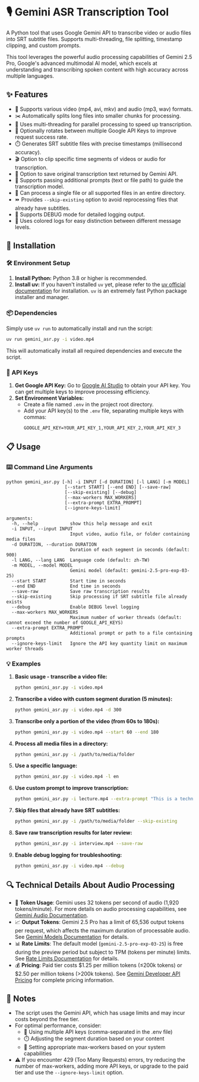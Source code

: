 # 🎙️ Gemini ASR Transcription Tool

A Python tool that uses Google Gemini API to transcribe video or audio files into SRT subtitle files. Supports multi-threading, file splitting, timestamp clipping, and custom prompts.

This tool leverages the powerful audio processing capabilities of Gemini 2.5 Pro, Google's advanced multimodal AI model, which excels at understanding and transcribing spoken content with high accuracy across multiple languages. 

## ✨ Features

* 🎥 Supports various video (mp4, avi, mkv) and audio (mp3, wav) formats.
* ✂️ Automatically splits long files into smaller chunks for processing.
* 🧵 Uses multi-threading for parallel processing to speed up transcription.
* 🔄 Optionally rotates between multiple Google API Keys to improve request success rate.
* ⏱️ Generates SRT subtitle files with precise timestamps (millisecond accuracy).
* 🎬 Option to clip specific time segments of videos or audio for transcription.
* 📄 Option to save original transcription text returned by Gemini API.
* 💬 Supports passing additional prompts (text or file path) to guide the transcription model.
* 📁 Can process a single file or all supported files in an entire directory.
* ⏩ Provides `--skip-existing` option to avoid reprocessing files that already have subtitles.
* 🐞 Supports DEBUG mode for detailed logging output.
* 🌈 Uses colored logs for easy distinction between different message levels.

## 🔧 Installation

### 🛠️ Environment Setup

1. **Install Python:** Python 3.8 or higher is recommended.
2. **Install uv:** If you haven't installed `uv` yet, please refer to the [uv official documentation](https://github.com/astral-sh/uv) for installation. `uv` is an extremely fast Python package installer and manager.

### 📦 Dependencies

Simply use `uv run` to automatically install and run the script:

```bash
uv run gemini_asr.py -i video.mp4
```

This will automatically install all required dependencies and execute the script.

### 🔑 API Keys

1. **Get Google API Key:** Go to [Google AI Studio](https://aistudio.google.com/app/apikey) to obtain your API key. You can get multiple keys to improve processing efficiency.
2. **Set Environment Variables:**
   * Create a file named `.env` in the project root directory.
   * Add your API key(s) to the `.env` file, separating multiple keys with commas:
     ```env
     GOOGLE_API_KEY=YOUR_API_KEY_1,YOUR_API_KEY_2,YOUR_API_KEY_3
     ```

## 📋 Usage

### ⌨️ Command Line Arguments

```
python gemini_asr.py [-h] -i INPUT [-d DURATION] [-l LANG] [-m MODEL]
                      [--start START] [--end END] [--save-raw]
                      [--skip-existing] [--debug]
                      [--max-workers MAX_WORKERS]
                      [--extra-prompt EXTRA_PROMPT]
                      [--ignore-keys-limit]

arguments:
  -h, --help            show this help message and exit
  -i INPUT, --input INPUT
                        Input video, audio file, or folder containing media files
  -d DURATION, --duration DURATION
                        Duration of each segment in seconds (default: 900)
  -l LANG, --lang LANG  Language code (default: zh-TW)
  -m MODEL, --model MODEL
                        Gemini model (default: gemini-2.5-pro-exp-03-25)
  --start START         Start time in seconds
  --end END             End time in seconds
  --save-raw            Save raw transcription results
  --skip-existing       Skip processing if SRT subtitle file already exists
  --debug               Enable DEBUG level logging
  --max-workers MAX_WORKERS
                        Maximum number of worker threads (default: cannot exceed the number of GOOGLE_API_KEYS)
  --extra-prompt EXTRA_PROMPT
                        Additional prompt or path to a file containing prompts
  --ignore-keys-limit   Ignore the API key quantity limit on maximum worker threads
```

### 💡 Examples

1. **Basic usage - transcribe a video file:**
   ```bash
   python gemini_asr.py -i video.mp4
   ```

2. **Transcribe a video with custom segment duration (5 minutes):**
   ```bash
   python gemini_asr.py -i video.mp4 -d 300
   ```

3. **Transcribe only a portion of the video (from 60s to 180s):**
   ```bash
   python gemini_asr.py -i video.mp4 --start 60 --end 180
   ```

4. **Process all media files in a directory:**
   ```bash
   python gemini_asr.py -i /path/to/media/folder
   ```

5. **Use a specific language:**
   ```bash
   python gemini_asr.py -i video.mp4 -l en
   ```

6. **Use custom prompt to improve transcription:**
   ```bash
   python gemini_asr.py -i lecture.mp4 --extra-prompt "This is a technical lecture about machine learning."
   ```

7. **Skip files that already have SRT subtitles:**
   ```bash
   python gemini_asr.py -i /path/to/media/folder --skip-existing
   ```

8. **Save raw transcription results for later review:**
   ```bash
   python gemini_asr.py -i interview.mp4 --save-raw
   ```

9. **Enable debug logging for troubleshooting:**
   ```bash
   python gemini_asr.py -i video.mp4 --debug
   ```

## 🔍 Technical Details About Audio Processing

* 🧮 **Token Usage**: Gemini uses 32 tokens per second of audio (1,920 tokens/minute). For more details on audio processing capabilities, see [Gemini Audio Documentation](https://ai.google.dev/gemini-api/docs/audio).
* 📈 **Output Tokens**: Gemini 2.5 Pro has a limit of 65,536 output tokens per request, which affects the maximum duration of processable audio. See [Gemini Models Documentation](https://ai.google.dev/gemini-api/docs/models#gemini-2.5-pro-preview-03-25) for details.
* 📊 **Rate Limits**: The default model (`gemini-2.5-pro-exp-03-25`) is free during the preview period but subject to TPM (tokens per minute) limits. See [Rate Limits Documentation](https://ai.google.dev/gemini-api/docs/rate-limits) for details.
* 💰 **Pricing**: Paid tier costs $1.25 per million tokens (≤200k tokens) or $2.50 per million tokens (>200k tokens). See [Gemini Developer API Pricing](https://ai.google.dev/gemini-api/docs/pricing) for complete pricing information.

## 📝 Notes

* The script uses the Gemini API, which has usage limits and may incur costs beyond the free tier.
* For optimal performance, consider:
  * 🔑 Using multiple API keys (comma-separated in the .env file)
  * ⏱️ Adjusting the segment duration based on your content
  * 🧵 Setting appropriate max-workers based on your system capabilities
* ⚠️ If you encounter 429 (Too Many Requests) errors, try reducing the number of max-workers, adding more API keys, or upgrade to the paid tier and use the `--ignore-keys-limit` option.